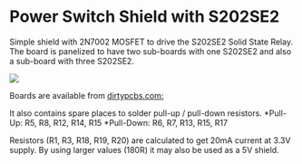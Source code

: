 Power Switch Shield with S202SE2
================================

Simple shield with 2N7002 MOSFET to drive the S202SE2 Solid State Relay.  
The board is panelized to have two sub-boards with one S202SE2 and also
a sub-board with three S202SE2.

![](https://github.com/susisstrolch/PowerSwitchShield/blob/master/26deed2d59c932266c655a1408c2c5e5-17641_top.png)

Boards are available from [dirtypcbs.com:](http://dirtypcbs.com/view.php?share=17641&accesskey=2531b32f0bd15d34d1d7f6f8c30357b9)

It also contains spare places to solder pull-up / pull-down resistors.
*Pull-Up: R5, R8, R12, R14, R15
*Pull-Down: R6, R7, R13, R15, R17

Resistors (R1, R3, R18, R19, R20) are calculated to get 20mA current at 3.3V supply. By using larger values (180R) it may also be used as a 5V shield.

